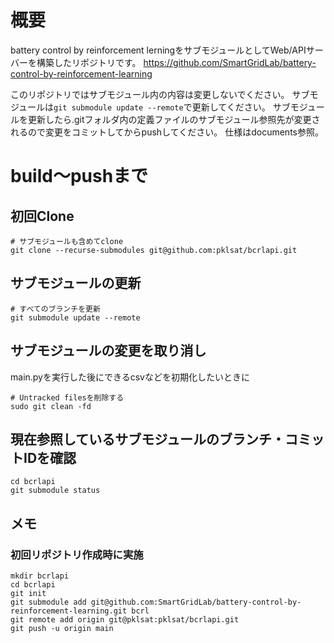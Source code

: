# 概要
battery control by reinforcement lerningをサブモジュールとしてWeb/APIサーバーを構築したリポジトリです。
https://github.com/SmartGridLab/battery-control-by-reinforcement-learning

このリポジトリではサブモジュール内の内容は変更しないでください。
サブモジュールは```git submodule update --remote```で更新してください。
サブモジュールを更新したら.gitフォルダ内の定義ファイルのサブモジュール参照先が変更されるので変更をコミットしてからpushしてください。
仕様はdocuments参照。

# build～pushまで
## 初回Clone
```
# サブモジュールも含めてclone
git clone --recurse-submodules git@github.com:pklsat/bcrlapi.git
```

## サブモジュールの更新
```
# すべてのブランチを更新
git submodule update --remote
```

## サブモジュールの変更を取り消し
main.pyを実行した後にできるcsvなどを初期化したいときに
```
# Untracked filesを削除する
sudo git clean -fd
```

## 現在参照しているサブモジュールのブランチ・コミットIDを確認
```
cd bcrlapi
git submodule status
```

## メモ
### 初回リポジトリ作成時に実施
```
mkdir bcrlapi
cd bcrlapi
git init
git submodule add git@github.com:SmartGridLab/battery-control-by-reinforcement-learning.git bcrl
git remote add origin git@pklsat:pklsat/bcrlapi.git
git push -u origin main
```